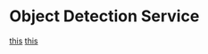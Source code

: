# Object Detection Service

[this](https://github.com/tensorflow/models/tree/master/research/object_detection)
[this](https://medium.com/@WuStangDan/step-by-step-tensorflow-object-detection-api-tutorial-part-1-selecting-a-model-a02b6aabe39e)